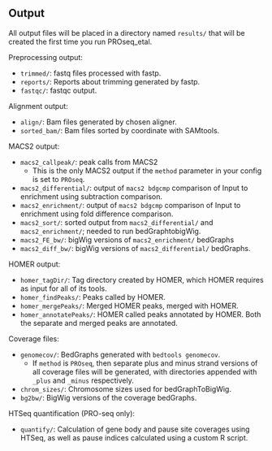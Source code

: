 ## Output

All output files will be placed in a directory named `results/` that will be created the first time you run PROseq_etal.

Preprocessing output:

* `trimmed/`: fastq files processed with fastp.
* `reports/`: Reports about trimming generated by fastp.
* `fastqc/`: fastqc output.

Alignment output:

* `align/`: Bam files generated by chosen aligner.
* `sorted_bam/`: Bam files sorted by coordinate with SAMtools.

MACS2 output:

* `macs2_callpeak/`: peak calls from MACS2
  - This is the only MACS2 output if the `method` parameter in your config is set to `PROseq`.
* `macs2_differential/`: output of `macs2 bdgcmp` comparison of Input to enrichment using subtraction comparison.
* `macs2_enrichment/`: output of `macs2 bdgcmp` comparison of Input to enrichment using fold difference comparison.
* `macs2_sort/`: sorted output from `macs2_differential/` and `macs2_enrichment/`; needed to run bedGraphtobigWig.
* `macs2_FE_bw/`: bigWig versions of `macs2_enrichment/` bedGraphs
* `macs2_diff_bw/`: bigWig versions of `macs2_differential/` bedGraphs.

HOMER output:

* `homer_tagDir/`: Tag directory created by HOMER, which HOMER requires as input for all of its tools.
* `homer_findPeaks/`: Peaks called by HOMER.
* `homer_mergePeaks/`: Merged HOMER peaks, merged with HOMER.
* `homer_annotatePeaks/`:  HOMER called peaks annotated by HOMER. Both the separate and merged peaks are annotated.

Coverage files:   

* `genomecov/`: BedGraphs generated with `bedtools genomecov`.  
    - If `method` is `PROseq`, then separate plus and minus strand versions of all coverage files will be generated, with directories appended with `_plus` and `_minus` respectively.
* `chrom_sizes/`: Chromosome sizes used for bedGraphToBigWig.
* `bg2bw/`: BigWig versions of the coverage bedGraphs.

HTSeq quantification (PRO-seq only):

* `quantify/`: Calculation of gene body and pause site coverages using HTSeq, as well as pause indices calculated using a custom R script.
